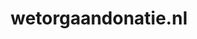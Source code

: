 ---
layout: post
title:  "wetorgaandonatie.nl"
internal_url:  "/dutchgov/wetorgaandonatie.nl.html"
categories: dutchgov
---